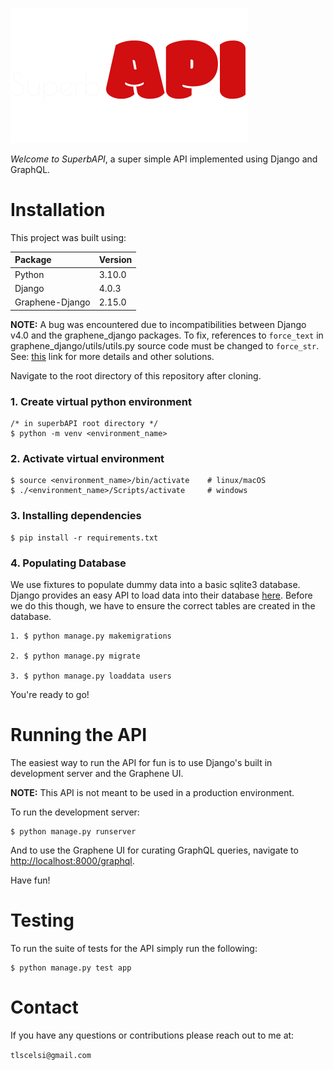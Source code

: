 ![SuperbAPI](logo.png)

*Welcome to SuperbAPI*, 
a super simple API implemented using Django and GraphQL.

# Installation

This project was built using:

Package | Version
:-- | :--
Python | 3.10.0
Django | 4.0.3
Graphene-Django | 2.15.0

**NOTE:** A bug was encountered due to incompatibilities between Django v4.0 and the graphene_django packages. To fix, references to `force_text` in graphene_django/utils/utils.py source code must be changed to `force_str`. See: [this](https://github.com/graphql-python/graphene-django/issues/1284) link for more details and other solutions.


Navigate to the root directory of this repository after cloning.

### 1. Create virtual python environment
    /* in superbAPI root directory */
    $ python -m venv <environment_name>
### 2. Activate virtual environment
    $ source <environment_name>/bin/activate    # linux/macOS
    $ ./<environment_name>/Scripts/activate     # windows
### 3. Installing dependencies
    $ pip install -r requirements.txt
### 4. Populating Database
We use fixtures to populate dummy data into a basic sqlite3 database. Django provides an easy API to load data into their database [here](https://docs.djangoproject.com/en/4.0/ref/django-admin/#loaddata). Before we do this though, we have to ensure the correct tables are created in the database.

    1. $ python manage.py makemigrations

    2. $ python manage.py migrate

    3. $ python manage.py loaddata users

You're ready to go!

# Running the API

The easiest way to run the API for fun is to use Django's built in development server and the Graphene UI.

**NOTE:** This API is not meant to be used in a production environment.

To run the development server:

    $ python manage.py runserver

And to use the Graphene UI for curating GraphQL queries, navigate to [http://localhost:8000/graphql](http://localhost:8000/graphql).

Have fun!

# Testing

To run the suite of tests for the API simply run the following:

    $ python manage.py test app

# Contact

If you have any questions or contributions please reach out to me at:

`tlscelsi@gmail.com`
